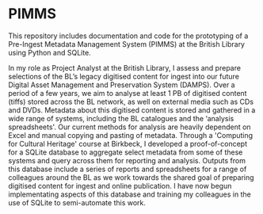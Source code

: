 # PIMMS
This repository includes documentation and code for the prototyping of a Pre-Ingest Metadata Management System (PIMMS) at the British Library using Python and SQLite.

In my role as Project Analyst at the British Library, I assess and prepare selections of the BL’s legacy digitised content for ingest into our future Digital Asset Management and Preservation System (DAMPS). Over a period of a few years, we aim to analyse at least 1 PB of digitised content (tiffs) stored across the BL network, as well on external media such as CDs and DVDs. Metadata about this digitised content is stored and gathered in a wide range of systems, including the BL catalogues and the ‘analysis spreadsheets'. Our current methods for analysis are heavily dependent on Excel and manual copying and pasting of metadata. Through a 'Computing for Cultural Heritage' course at Birkbeck, I developed a proof-of-concept for a SQLite database to aggregate select metadata from some of these systems and query across them for reporting and analysis. Outputs from this database include a series of reports and spreadsheets for a range of colleagues around the BL as we work towards the shared goal of preparing digitised content for ingest and online publication. I have now begun implementating aspects of this database and training my colleagues in the use of SQLite to semi-automate this work.

